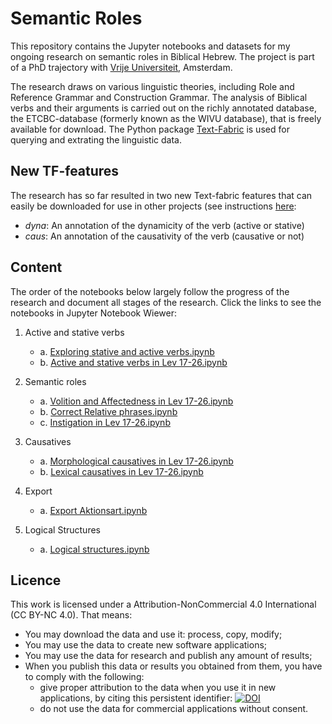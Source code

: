 # Semantic Roles

This repository contains the Jupyter notebooks and datasets for my ongoing research on semantic roles in Biblical Hebrew. The project is part of a PhD trajectory with [Vrije Universiteit](https://www.vu.nl), Amsterdam.

The research draws on various linguistic theories, including Role and Reference Grammar and Construction Grammar. The analysis of Biblical verbs and their arguments is carried out on the richly annotated database, the ETCBC-database (formerly known as the WIVU database), that is freely available for download. The Python package [Text-Fabric](https://github.com/annotation/text-fabric) is used for querying and extrating the linguistic data. 

## New TF-features
The research has so far resulted in two new Text-fabric features that can easily be downloaded for use in other projects (see instructions [here](https://annotation.github.io/text-fabric/Api/App/#incantation):

  * *dyna*: An annotation of the dynamicity of the verb (active or stative)
  * *caus*: An annotation of the causativity of the verb (causative or not)

## Content
The order of the notebooks below largely follow the progress of the research and document all stages of the research. Click the links to see the notebooks in Jupyter Notebook Wiewer:

1. Active and stative verbs
    * a. [Exploring stative and active verbs.ipynb](https://nbviewer.jupyter.org/github/ch-jensen/semantic-roles/blob/master/1a_Exploring%20stative%20and%20active%20verbs.ipynb)
    * b. [Active and stative verbs in Lev 17-26.ipynb](https://nbviewer.jupyter.org/github/ch-jensen/semantic-roles/blob/master/1b_Active%20and%20stative%20verbs%20in%20Lev%2017-26.ipynb)
    
 2. Semantic roles
    * a. [Volition and Affectedness in Lev 17-26.ipynb](https://nbviewer.jupyter.org/github/ch-jensen/semantic-roles/blob/master/2a_Volition%20and%20Affectedness%20in%20Lev%2017-26.ipynb)
    * b. [Correct Relative phrases.ipynb](https://nbviewer.jupyter.org/github/ch-jensen/semantic-roles/blob/master/2b_Correct%20Relative%20phrases.ipynb)
    * c. [Instigation in Lev 17-26.ipynb](https://nbviewer.jupyter.org/github/ch-jensen/semantic-roles/blob/master/2c_Instigation%20in%20Lev%2017-26.ipynb)
    
3. Causatives
    * a. [Morphological causatives in Lev 17-26.ipynb](https://nbviewer.jupyter.org/github/ch-jensen/semantic-roles/blob/master/3a_Morphological%20causatives%20in%20Lev%2017-26.ipynb)
    * b. [Lexical causatives in Lev 17-26.ipynb](https://nbviewer.jupyter.org/github/ch-jensen/semantic-roles/blob/master/3b_Lexical%20causatives%20in%20Lev%2017-26.ipynb)

4. Export
    * a. [Export Aktionsart.ipynb](https://nbviewer.jupyter.org/github/ch-jensen/semantic-roles/blob/master/4_Export%20Aktionsart.ipynb)

5. Logical Structures
    * a. [Logical structures.ipynb](https://nbviewer.jupyter.org/github/ch-jensen/semantic-roles/blob/master/5_Logical%20structures.ipynb)

## Licence
This work is licensed under a Attribution-NonCommercial 4.0 International (CC BY-NC 4.0). That means:

  * You may download the data and use it: process, copy, modify;
  * You may use the data to create new software applications;
  * You may use the data for research and publish any amount of results;
  * When you publish this data or results you obtained from them, you have to comply with the following:
      * give proper attribution to the data when you use it in new applications, by citing this persistent identifier: [![DOI](https://zenodo.org/badge/201926825.svg)](https://zenodo.org/badge/latestdoi/201926825)
      * do not use the data for commercial applications without consent.